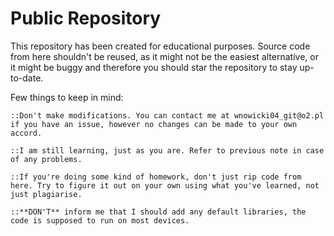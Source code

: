 # Public Repository

This repository has been created for educational purposes. Source code from here shouldn't be reused, as it might not be the easiest alternative, or it might be buggy and therefore you should star the repository to stay up-to-date.

Few things to keep in mind:

	::Don't make modifications. You can contact me at wnowicki04_git@o2.pl if you have an issue, however no changes can be made to your own accord.

	::I am still learning, just as you are. Refer to previous note in case of any problems.

	::If you're doing some kind of homework, don't just rip code from here. Try to figure it out on your own using what you've learned, not just plagiarise.

	::**DON'T** inform me that I should add any default libraries, the code is supposed to run on most devices.